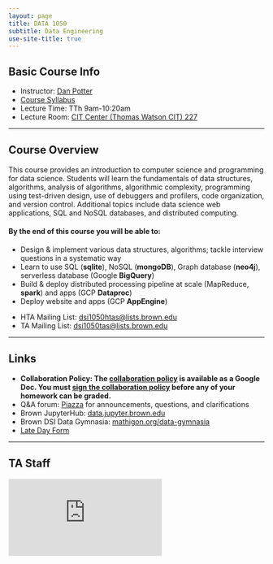 ```yaml
---
layout: page
title: DATA 1050
subtitle: Data Engineering
use-site-title: true
---
```


## Basic Course Info  

* Instructor: [Dan Potter](mailto:Daniel_Potter@brown.edu)
* [Course Syllabus](https://docs.google.com/document/d/1czdUjU2NEkDHgwMRXbfQrDAlQUmFeF2T2V_fbcs7f80/edit?usp=sharing)
* Lecture Time: TTh 9am-10:20am  
* Lecture Room: [CIT Center (Thomas Watson CIT) 227](https://goo.gl/maps/9P7GufeMQdE2)

---

## Course Overview

This course provides an introduction to computer science and programming for data science. Students will learn the fundamentals of data structures, algorithms, analysis of algorithms, algorithmic complexity, programming using test-driven design, use of debuggers and profilers, code organization, and version control. Additional topics include data science web applications, SQL and NoSQL databases, and distributed computing.

#### By the end of this course you will be able to:
- Design & implement various data structures, algorithms; tackle interview questions in a systematic way
- Learn to use SQL (**sqlite**), NoSQL (**mongoDB**), Graph database (**neo4j**), serverless database (Google **BigQuery**)
- Build & deploy distributed processing pipeline at scale (MapReduce, **spark**) and apps (GCP **Dataproc**)
- Deploy website and apps (GCP **AppEngine**)

<!-- <table class="table">
    <thead>
        <tr>
            <th scope="col">Name</th>
            <th scope="col">Email</th>
            <th scope="col">Office Hour</th>
            <th scope="col">Office</th>
        </tr>
    </thead>
    <tbody>
        <tr>
        <td>HTA: Martin (Ziyin) Ma</td>
        <td>ziyin_ma@brown.edu</td><td></td><td></td>
        </tr>
        <tr>
        <td>TA: Griffin Kao</td>
        <td>griffin_kao@brown.edu</td><td></td><td></td>
        </tr>
        <tr>
        <td>TA: Pedro Defreitas</td>
        <td>pedro_defreitas@brown.edu</td><td></td><td></td>
        </tr>
        <tr>
        <td>TA: Tanvir Shahriar</td>
        <td>tanvir_shahriar@brown.edu</td><td></td><td></td>
        </tr>
        <tr>
        <td>TA: Tiffany Ding</td>
        <td>tiffany_ding@brown.edu</td><td></td><td></td>
        </tr>
        <tr>
        <td>TA: Wenhuang Zeng</td>
        <td>wenhuang_zeng@brown.edu</td><td></td><td></td>
        </tr>
    </tbody>
</table> -->

* HTA Mailing List: [dsi1050htas@lists.brown.edu](mailto:dsi1050htas@lists.brown.edu)  
* TA Mailing List: [dsi1050tas@lists.brown.edu](mailto:dsi1050tas@lists.brown.edu)

---

## Links
- **Collaboration Policy: The [collaboration policy](https://docs.google.com/document/d/1lePdqcRtE36K5BvQd-_fXKfAltdAXwl57o6mA124Psg/edit?usp=sharing) is available as a Google Doc. You must [sign the collaboration policy](https://docs.google.com/forms/d/e/1FAIpQLSfiCr3pzKZTKwv6NQjCgAmQu4bmN9y_WYTfIbrvwZqZg_pUow/viewform) before any of your homework can be graded.**
- Q&A forum: [Piazza](https://piazza.com/brown/fall2019/fall2019data1050s01) for announcements, questions, and clarifications   
- Brown JupyterHub: [data.jupyter.brown.edu](https://data.jupyter.brown.edu)  
- Brown DSI Data Gymnasia: [mathigon.org/data-gymnasia](https://mathigon.org/data-gymnasia)
- [Late Day Form](https://docs.google.com/forms/d/e/1FAIpQLSdF5mv3AAo-TLWQCLRjRrMMKvL80Y1t7O9CmYqCkjkmv7CKrw/viewform)

----

## TA Staff
<div class="embed-responsive embed-responsive-16by9" style="padding-bottom: 70%">
<iframe class="embed-responsive-item" style="border: 1px solid #80808033" src="https://docs.google.com/a/brown.edu/document/d/e/2PACX-1vSACINVw-ZBrY_F6LVe6bnRBiv8LZjLYReyszJ0TZPIFrDN7wJxdwZKe9kuiP3_OIMhCs_DZ2hrc1qe/pub?embedded=true"></iframe>
</div>
